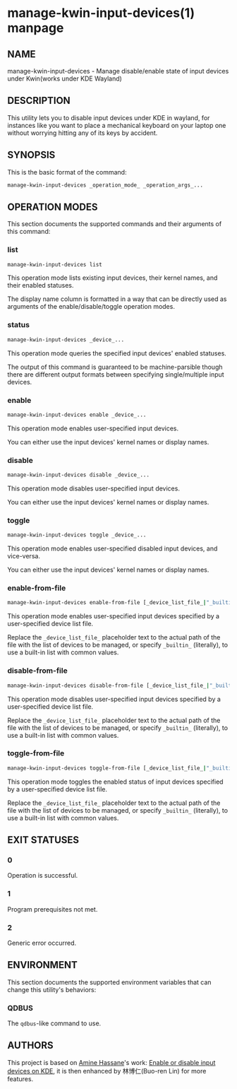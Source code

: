# manage-kwin-input-devices(1) manpage

## NAME

manage-kwin-input-devices - Manage disable/enable state of input devices under Kwin(works under KDE Wayland)

## DESCRIPTION

This utility lets you to disable input devices under KDE in wayland, for instances like you want to place a mechanical keyboard on your laptop one without worrying hitting any of its keys by accident.

## SYNOPSIS

This is the basic format of the command:

```bash
manage-kwin-input-devices _operation_mode_ _operation_args_...
```

## OPERATION MODES

This section documents the supported commands and their arguments of this command:

### list

```bash
manage-kwin-input-devices list
```

This operation mode lists existing input devices, their kernel names, and their enabled statuses.

The display name column is formatted in a way that can be directly used as arguments of the enable/disable/toggle operation modes.

### status

```bash
manage-kwin-input-devices _device_...
```

This operation mode queries the specified input devices' enabled statuses.

The output of this command is guaranteed to be machine-parsible though there are different output formats between specifying single/multiple input devices.

### enable

```bash
manage-kwin-input-devices enable _device_...
```

This operation mode enables user-specified input devices.

You can either use the input devices' kernel names or display names.

### disable

```bash
manage-kwin-input-devices disable _device_...
```

This operation mode disables user-specified input devices.

You can either use the input devices' kernel names or display names.

### toggle

```bash
manage-kwin-input-devices toggle _device_...
```

This operation mode enables user-specified disabled input devices, and vice-versa.

You can either use the input devices' kernel names or display names.

### enable-from-file

```bash
manage-kwin-input-devices enable-from-file [_device_list_file_|"_builtin_"]
```

This operation mode enables user-specified input devices specified by a user-specified device list file.

Replace the `_device_list_file_` placeholder text to the actual path of the file with the list of devices to be managed, or specify `_builtin_` (literally), to use a built-in list with common values.

### disable-from-file

```bash
manage-kwin-input-devices disable-from-file [_device_list_file_|"_builtin_"]
```

This operation mode disables user-specified input devices specified by a user-specified device list file.

Replace the `_device_list_file_` placeholder text to the actual path of the file with the list of devices to be managed, or specify `_builtin_` (literally), to use a built-in list with common values.

### toggle-from-file

```bash
manage-kwin-input-devices toggle-from-file [_device_list_file_|"_builtin_"]
```

This operation mode toggles the enabled status of input devices specified by a user-specified device list file.

Replace the `_device_list_file_` placeholder text to the actual path of the file with the list of devices to be managed, or specify `_builtin_` (literally), to use a built-in list with common values.

## EXIT STATUSES

### 0

Operation is successful.

### 1

Program prerequisites not met.

### 2

Generic error occurred.

## ENVIRONMENT

This section documents the supported environment variables that can change this utility's behaviors:

### QDBUS

The `qdbus`-like command to use.

## AUTHORS

This project is based on [Amine Hassane](https://gist.github.com/Sporif)'s work: [Enable or disable input devices on KDE](https://gist.github.com/Sporif/0e52e4b0eaf071cfbf19f3381ba3d65a), it is then enhanced by 林博仁(Buo-ren Lin) for more features.
